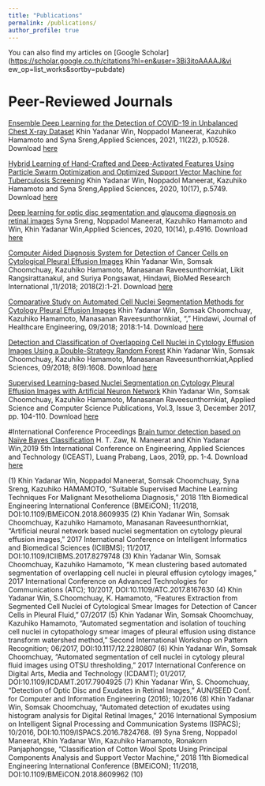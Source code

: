 ```yaml
---
title: "Publications"
permalink: /publications/
author_profile: true
---
```

You can also find my articles on [Google Scholar](https://scholar.google.co.th/citations?hl=en&user=3Bi3itoAAAAJ&vi ew_op=list_works&sortby=pubdate)<br/>

# Peer-Reviewed Journals
[Ensemble Deep Learning for the Detection of COVID-19 in Unbalanced Chest X-ray Dataset](https://doi.org/10.3390/app112210528)
Khin Yadanar Win, Noppadol Maneerat, Kazuhiko Hamamoto and Syna Sreng,Applied Sciences, 2021, 11(22), p.10528.
Download [here](https://doi.org/10.3390/app112210528)<br/>

[Hybrid Learning of Hand-Crafted and Deep-Activated Features Using Particle Swarm Optimization and Optimized Support Vector Machine for Tuberculosis Screening](https://doi.org/10.3390/app10175749)
Khin Yadanar Win, Noppadol Maneerat, Kazuhiko Hamamoto and Syna Sreng,Applied Sciences, 2020, 10(17), p.5749.
Download [here](https://doi.org/10.3390/app10175749)<br/> 

[Deep learning for optic disc segmentation and glaucoma diagnosis on retinal images](https://doi.org/10.3390/app10144916) 
Syna Sreng, Noppadol Maneerat, Kazuhiko Hamamoto and Win, Khin Yadanar Win,Applied Sciences, 2020, 10(14), p.4916.
Download [here](https://doi.org/10.3390/app10144916)<br/>

[Computer Aided Diagnosis System for Detection of Cancer Cells on Cytological Pleural Effusion Images](https://doi.org/10.1155/2018/6456724)
Khin Yadanar Win, Somsak Choomchuay, Kazuhiko Hamamoto, Manasanan Raveesunthornkiat, Likit Rangsirattanakul, and Suriya Pongsawat, Hindawi, BioMed Research International ,11/2018; 2018(2):1-21.
Download [here](https://doi.org/10.1155/2018/6456724)<br/>

[Comparative Study on Automated Cell Nuclei Segmentation Methods for Cytology Pleural Effusion Images](https://doi.org/10.1155/2018/9240389)
Khin Yadanar Win, Somsak Choomchuay, Kazuhiko Hamamoto, Manasanan Raveesunthornkiat, “,” Hindawi, Journal of Healthcare Engineering, 09/2018; 2018:1-14.
Download [here](https://doi.org/10.1155/2018/9240389)<br/>

[Detection and Classification of Overlapping Cell Nuclei in Cytology Effusion Images Using a Double-Strategy Random Forest](https://doi.org/10.3390/app8091608)
Khin Yadanar Win, Somsak Choomchuay, Kazuhiko Hamamoto, Manasanan Raveesunthornkiat,Applied Sciences, 09/2018; 8(9):1608.
Download [here](https://doi.org/10.3390/app8091608)<br/>

[Supervised Learning-based Nuclei Segmentation on Cytology Pleural Effusion Images with Artificial Neuron Network](https://www.ascspublications.org/product/supervised-learning-based-nuclei-segmentation-on-cytology-pleural-effusion-images-with-artificial-neural-network/)
Khin Yadanar Win, Somsak Choomchuay, Kazuhiko Hamamoto, Manasanan Raveesunthornkiat, Applied Science and Computer Science Publications, Vol.3, Issue 3, December 2017, pp. 104-110.
Download [here](https://www.ascspublications.org/product/supervised-learning-based-nuclei-segmentation-on-cytology-pleural-effusion-images-with-artificial-neural-network/)<br/>

#International Conference Proceedings
[Brain tumor detection based on Naïve Bayes Classification](https://ieeexplore.ieee.org/document/8802562/)
H. T. Zaw, N. Maneerat and Khin Yadanar Win,2019 5th International Conference on Engineering, Applied Sciences and Technology (ICEAST), Luang Prabang, Laos, 2019, pp. 1-4.
Download [here](https://ieeexplore.ieee.org/document/8802562/)<br/>

(1)	Khin Yadanar Win, Noppadol Maneerat, Somsak Choomchuay, Syna Sreng, Kazuhiko HAMAMOTO, “Suitable Supervised Machine Learning Techniques For Malignant Mesothelioma Diagnosis,” 2018 11th Biomedical Engineering International Conference (BMEiCON); 11/2018, DOI:10.1109/BMEiCON.2018.8609935
(2)	Khin Yadanar Win, Somsak Choomchuay, Kazuhiko Hamamoto, Manasanan Raveesunthornkiat, “Artificial neural network based nuclei segmentation on cytology pleural effusion images,” 2017 International Conference on Intelligent Informatics and Biomedical Sciences (ICIIBMS); 11/2017, DOI:10.1109/ICIIBMS.2017.8279748
(3)	Khin Yadanar Win, Somsak Choomchuay, Kazuhiko Hamamoto, “K mean clustering based automated segmentation of overlapping cell nuclei in pleural effusion cytology images,” 2017 International Conference on Advanced Technologies for Communications (ATC); 10/2017, DOI:10.1109/ATC.2017.8167630
(4)	Khin Yadanar Win, S.Choomchuay, K. Hamamoto, “Features Extraction from Segmented Cell Nuclei of Cytological Smear Images for Detection of Cancer Cells in Pleural Fluid,”  07/2017
(5)	Khin Yadanar Win, Somsak Choomchuay, Kazuhiko Hamamoto, “Automated segmentation and isolation of touching cell nuclei in cytopathology smear images of pleural effusion using distance transform watershed method,”  Second International Workshop on Pattern Recognition; 06/2017, DOI:10.1117/12.2280807
(6)	Khin Yadanar Win, Somsak Choomchuay, “Automated segmentation of cell nuclei in cytology pleural fluid images using OTSU thresholding,” 2017 International Conference on Digital Arts, Media and Technology (ICDAMT); 01/2017, DOI:10.1109/ICDAMT.2017.7904925
(7)	Khin Yadanar Win, S. Choomchuay, “Detection of Optic Disc and Exudates in Retinal Images,” AUN/SEED Conf. for Computer and Information Engineering (2016); 10/2016
(8)	Khin Yadanar Win, Somsak Choomchuay, “Automated detection of exudates using histogram analysis for Digital Retinal Images,” 2016 International Symposium on Intelligent Signal Processing and Communication Systems (ISPACS); 10/2016, DOI:10.1109/ISPACS.2016.7824768.
(9)	Syna Sreng, Noppadol Maneerat, Khin Yadanar Win, Kazuhiko Hamamoto, Ronakorn Panjaphongse, “Classification of Cotton Wool Spots Using Principal Components Analysis and Support Vector Machine,” 2018 11th Biomedical Engineering International Conference (BMEiCON); 11/2018, DOI:10.1109/BMEiCON.2018.8609962
(10)	


